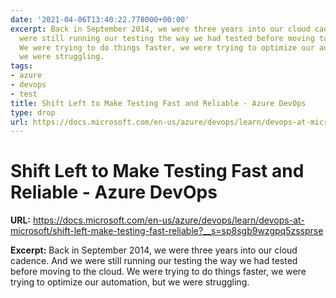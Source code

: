 ```yaml
---
date: '2021-04-06T13:40:22.778000+00:00'
excerpt: Back in September 2014, we were three years into our cloud cadence. And we
  were still running our testing the way we had tested before moving to the cloud.
  We were trying to do things faster, we were trying to optimize our automation, but
  we were struggling.
tags:
- azure
- devops
- test
title: Shift Left to Make Testing Fast and Reliable - Azure DevOps
type: drop
url: https://docs.microsoft.com/en-us/azure/devops/learn/devops-at-microsoft/shift-left-make-testing-fast-reliable?__s=sp8sgb9wzgpq5zssprse
---
```


# Shift Left to Make Testing Fast and Reliable - Azure DevOps

**URL:** https://docs.microsoft.com/en-us/azure/devops/learn/devops-at-microsoft/shift-left-make-testing-fast-reliable?__s=sp8sgb9wzgpq5zssprse

**Excerpt:** Back in September 2014, we were three years into our cloud cadence. And we were still running our testing the way we had tested before moving to the cloud. We were trying to do things faster, we were trying to optimize our automation, but we were struggling.
